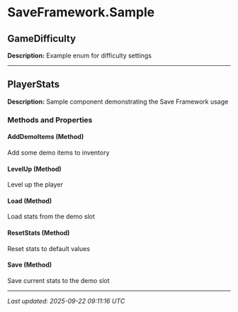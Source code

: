 # SaveFramework.Sample

## GameDifficulty

**Description:** Example enum for difficulty settings

---

## PlayerStats

**Description:** Sample component demonstrating the Save Framework usage

### Methods and Properties

#### AddDemoItems (Method)
Add some demo items to inventory

#### LevelUp (Method)
Level up the player

#### Load (Method)
Load stats from the demo slot

#### ResetStats (Method)
Reset stats to default values

#### Save (Method)
Save current stats to the demo slot

---

*Last updated: 2025-09-22 09:11:16 UTC*
